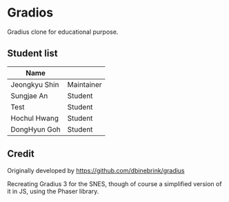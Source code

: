 # Gradios

Gradius clone for educational purpose.

## Student list

| Name         |            |
|--------------|------------|
| Jeongkyu Shin| Maintainer |
| Sungjae An| Student |
| Test         | Student    |
| Hochul Hwang | Student    |
| DongHyun Goh | Student    |

## Credit

Originally developed by https://github.com/dbinebrink/gradius

Recreating Gradius 3 for the SNES, though of course a simplified version of it in JS, using the Phaser library.

